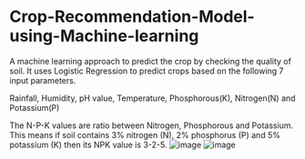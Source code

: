 # Crop-Recommendation-Model-using-Machine-learning
A machine learning approach to predict the crop by checking the quality of soil.
It uses Logistic Regression to predict crops based on the following 7 input parameters.

 Rainfall,
 Humidity,
 pH value,
 Temperature,
 Phosphorous(K),
 Nitrogen(N) and
 Potassium(P)
 
The N-P-K values are ratio between Nitrogen, Phosphorous and Potassium. This means if soil contains 3% nitrogen (N), 2% phosphorus (P) and 5% potassium (K) then its NPK value is 3-2-5.
![image](https://user-images.githubusercontent.com/97733857/220845212-60e1a4a8-c0b4-449c-b04e-f46f8bb2a074.png)
![image](https://user-images.githubusercontent.com/97733857/220849712-0e6314af-2ec9-44ff-b8a1-05b1d16d52a5.png)
